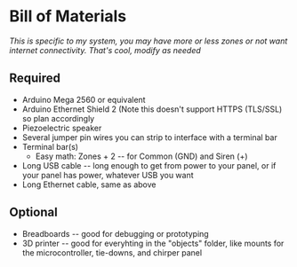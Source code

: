 # Bill of Materials
*This is specific to my system, you may have more or less zones or not want internet connectivity. That's cool, modify as needed*

## Required
 - Arduino Mega 2560 or equivalent
 - Arduino Ethernet Shield 2 (Note this doesn't support HTTPS (TLS/SSL) so plan accordingly
 - Piezoelectric speaker
 - Several jumper pin wires you can strip to interface with a terminal bar
 - Terminal bar(s)
   - Easy math: Zones + 2 -- for Common (GND) and Siren (+)
 - Long USB cable -- long enough to get from power to your panel, or if your panel has power, whatever USB you want
 - Long Ethernet cable, same as above

## Optional
 - Breadboards -- good for debugging or prototyping
 - 3D printer -- good for everyhting in the "objects" folder, like mounts for the microcontroller, tie-downs, and chirper panel
